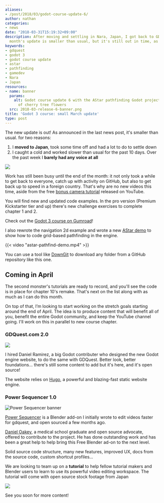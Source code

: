 ```yaml
---
aliases:
- /post/2018/03/godot-course-update-6/
author: nathan
categories:
- news
date: "2018-03-31T15:19:32+09:00"
description: After moving and settling in Nara, Japan, I got back to GDQuest. This
  month's update is smaller than usual, but it's still out in time, as promised!
keywords:
- gdquest
- godot 3
- godot course update
- astar
- pathfinding
- gamedev
- Nara
- Japan
resources:
- name: banner
  params:
    alt: Godot course update 6 with the AStar pathfinding Godot project logo in front
      of cherry tree flowers
  src: 2018-03-release-6-banner.png
title: 'Godot 3 course: small March update'
type: post
---
```


The new update is out! As announced in the last news post, it's smaller than usual. for two reasons:

1. I **moved to Japan**, took some time off and had a lot to do to settle down
1. I caught a cold and worked slower than usual for the past 10 days. Over the past week I **barely had any voice at all**

![](move-to-japan.jpg)

Work has still been busy until the end of the month: it not only took a while to get back to everyone, catch up with activity on GitHub, but also to get back up to speed in a foreign country. That's why are no new videos this time, aside from the free [bonus camera tutorial](//www.youtube.com/watch?v=lNNO-Gh5j78) released on YouTube.

You will find new and updated code examples. In the pro version (Premium Kickstarter tier and up) there's new challenge exercises to complete chapter 1 and 2.

Check out the [Godot 3 course on Gumroad](//gumroad.com/gdquest)!

I also rewrote the navigation 2d example and wrote a new [AStar demo](//github.com/GDQuest/Godot-engine-tutorial-demos/tree/master/2018/03-30-astar-pathfinding) to show how to code grid-based pathfinding in the engine.

{{< video "astar-pathfind-demo.mp4" >}}

You can use a tool like [DownGit](//minhaskamal.github.io/DownGit/#/home) to download any folder from a GitHub repository like this one.

## Coming in April

The second monster's tutorials are ready to record, and you'll see the code is in place for chapter 10's remake. That's next on the list along with as much as I can do this month.

On top of that, I’m looking to start working on the stretch goals starting around the end of April. The idea is to produce content that will benefit all of you, benefit the entire Godot community, and keep the YouTube channel going. I'll work on this in parallel to new course chapter.

### GDQuest.com 2.0

![](gdquest-v2.jpg)

I hired Daniel Ramirez, a big Godot contributer who designed the new Godot engine website, to do the same with GDQuest. Better look, better foundations... there's still some content to add but it's here, and it's open source!

The website relies on [Hugo](//gohugo.io/), a powerful and blazing-fast static website engine.

### Power Sequencer 1.0

![Power Sequencer banner](power-sequencer-banner.png)

[Power Sequencer](//github.com/GDQuest/Blender-power-sequencer/) is a Blender add-on I initially wrote to edit videos faster for gdquest, and open sourced a few months ago.

[Daniel Oakey](//github.com/doakey3/), a medical school graduate and open source advocate, offered to contribute to the project. He has done outstanding work and has been a great help to help bring this Free Blender ad-on to the next level.

Solid source code structure, many new features, improved UX, docs from the source code, custom shortcut profiles...

We are looking to team up on a **tutorial** to help fellow tutorial makers and Blender users to learn to use its powerful video editing workspace. The tutorial will come with open source stock footage from Japan

![](cherry-blossom-trees.jpg)

See you soon for more content!
